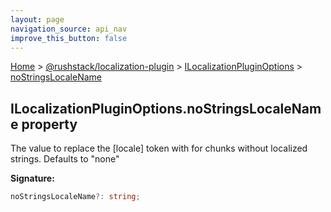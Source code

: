 ```yaml
---
layout: page
navigation_source: api_nav
improve_this_button: false
---
```



[Home](./index.md) &gt; [@rushstack/localization-plugin](./localization-plugin.md) &gt; [ILocalizationPluginOptions](./localization-plugin.ilocalizationpluginoptions.md) &gt; [noStringsLocaleName](./localization-plugin.ilocalizationpluginoptions.nostringslocalename.md)

## ILocalizationPluginOptions.noStringsLocaleName property

The value to replace the \[locale\] token with for chunks without localized strings. Defaults to "none"

<b>Signature:</b>

```typescript
noStringsLocaleName?: string;
```
